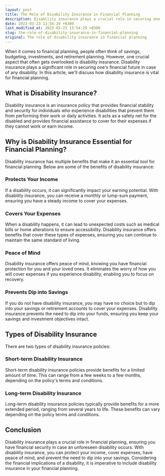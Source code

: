 ```yaml
---
layout: post
title: The Role of Disability Insurance in Financial Planning
description: Disability insurance plays a crucial role in securing one's financial future in case of any disability. In this article, we'll discuss how disability insurance is vital for financial planning.
date: 2023-03-23 13:54:29 +0300
last_modified_at: 2023-03-23 13:54:29 +0300
slug: the-role-of-disability-insurance-in-financial-planning
original: The role of disability insurance in financial planning
---
```

When it comes to financial planning, people often think of savings, budgeting, investments, and retirement planning. However, one crucial aspect that often gets overlooked is disability insurance. Disability insurance plays a significant role in securing one's financial future in case of any disability. In this article, we'll discuss how disability insurance is vital for financial planning. 

## What is Disability Insurance?
Disability insurance is an insurance policy that provides financial stability and security for individuals who experience disabilities that prevent them from performing their work or daily activities. It acts as a safety net for the disabled and provides financial assistance to cover for their expenses if they cannot work or earn income.

## Why is Disability Insurance Essential for Financial Planning?
Disability insurance has multiple benefits that make it an essential tool for financial planning. Below are some of the benefits of disability insurance:

### Protects Your Income
If a disability occurs, it can significantly impact your earning potential. With disability insurance, you can receive a monthly or lump-sum payment, ensuring you have a steady income to cover your expenses.

### Covers Your Expenses
When a disability happens, it can lead to unexpected costs such as medical bills or home alterations to ensure accessibility. Disability insurance offers benefits that cover these types of expenses, ensuring you can continue to maintain the same standard of living.

### Peace of Mind
Disability insurance offers peace of mind, knowing you have financial protection for you and your loved ones. It eliminates the worry of how you will cover expenses if you experience disability, enabling you to focus on recovery.

### Prevents Dip into Savings
If you do not have disability insurance, you may have no choice but to dip into your savings or retirement accounts to cover your expenses. Disability insurance prevents the need to dip into your funds, ensuring you keep your savings and investment objectives intact.

## Types of Disability Insurance
There are two types of disability insurance policies:

### Short-term Disability Insurance
Short-term disability insurance policies provide benefits for a limited amount of time. This can range from a few weeks to a few months, depending on the policy's terms and conditions.

### Long-term Disability Insurance
Long-term disability insurance policies typically provide benefits for a more extended period, ranging from several years to life. These benefits can vary depending on the policy terms and conditions.

## Conclusion
Disability insurance plays a crucial role in financial planning, ensuring you have financial security in case an unforeseen disability occurs. With disability insurance, you can protect your income, cover expenses, have peace of mind, and prevent the need to dip into your savings. Considering the financial implications of a disability, it is imperative to include disability insurance in your financial planning.